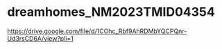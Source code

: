 # dreamhomes_NM2023TMID04354



https://drive.google.com/file/d/1COhc_Rbf9AhRDMbYQCPQnr-Ud3rsCD6A/view?pli=1
